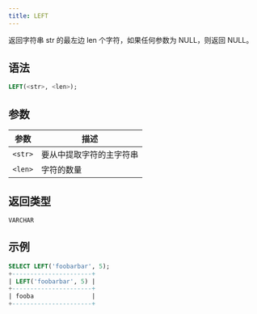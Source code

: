 ```yaml
---
title: LEFT
---
```


返回字符串 str 的最左边 len 个字符，如果任何参数为 NULL，则返回 NULL。

## 语法

```sql
LEFT(<str>, <len>);
```

## 参数

| 参数      | 描述                                              |
|-----------|----------------------------------------------------------|
| `<str>`   | 要从中提取字符的主字符串 |
| `<len>`   | 字符的数量                                  |

## 返回类型

`VARCHAR`

## 示例

```sql
SELECT LEFT('foobarbar', 5);
+----------------------+
| LEFT('foobarbar', 5) |
+----------------------+
| fooba                |
+----------------------+
```